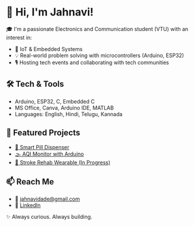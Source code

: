 # 👋 Hi, I'm Jahnavi!

🎓 I'm a passionate Electronics and Communication student (VTU) with an interest in:
- 🔌 IoT & Embedded Systems
- 💡 Real-world problem solving with microcontrollers (Arduino, ESP32)
- 🎙️ Hosting tech events and collaborating with tech communities

## 🛠️ Tech & Tools
- Arduino, ESP32, C, Embedded C
- MS Office, Canva, Arduino IDE, MATLAB
- Languages: English, Hindi, Telugu, Kannada

## 📁 Featured Projects
- [💊 Smart Pill Dispenser]((https://github.com/DadeJahnavi/Smart-Medication-Reminder))
- [🌫️ AQI Monitor with Arduino](https://github.com/YOUR_USERNAME/arduino-aqi-monitor)
- [🦾 Stroke Rehab Wearable (In Progress)](https://github.com/YOUR_USERNAME/multi-imu-rehab-wearable)

## 📫 Reach Me
- 📧 jahnavidade@gmail.com
- 🔗 [LinkedIn](https://linkedin.com/in/Jahnavi_Dade)

✨ Always curious. Always building.

